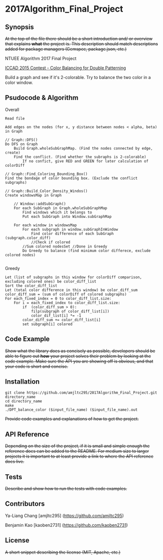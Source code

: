 # 2017Algorithm_Final_Project

## Synopsis

~~At the top of the file there should be a short introduction and/ or overview that explains **what** the project is. This description should match descriptions added for package managers (Gemspec, package.json, etc.)~~

NTUEE Algorithm 2017 Final Project

[ICCAD 2015 Contest - Color Balancing for Double Patterning](http://cad-contest.el.cycu.edu.tw/problem_E/default.htm)

Build a graph and see if it's 2-colorable. Try to balance the two color in a color window.


## Psudocode & Algorithm

Overall
```
Read file

Add edges on the nodes (for x, y distance between nodes < alpha, beta) in Graph 

// Graph::DFS()
Do DFS on Graph
    Build Graph.wholeSubGraphMap. (Find the nodes connected by edge, create)
    Find the conflict. (Find whether the subraphs is 2-colorable)
        If no confict, give RED and GREEN for later calculation of colorDiff

// Graph::Find_Coloring_Bounding_Box()
Find the bondage of color bounding box. (Exclude the conflict subgraphs)

// Graph::Build_Color_Density_Windos()
Create windowsMap in Graph

    // Window::addSubGraph()
    For each SubGraph in Graph.wholeSubGraphMap
        Find windows which it belongs to
        Put each SubGraph into Window.subGraphMap

    For each window in windowsMap
        For each subgraph in window.subGraphInWindow
            Find color difference of each SubGraph (subgraph.color_diff)
            //Check if colored
        //Sum colored nodesSet //Done in Greedy
        Do Greedy to balance (find minimum color differece, exclude colored nodes)


```
Greedy
```
Let (list of subgraphs in this window for colorDiff comparison, excluding colored ones) be color_diff_list
Sort the color_diff_list
Let (total color difference in this window) be color_diff_sum
color_diff_sum = (sum of colorDiff of colored subgraphs)
For each_fixed_index = 0 to color_diff_list.size:
    For i = each_fixed_index to color_diff_list.size:
        if  (color_diff_sum > 0):
            filp(subgraph of color_diff_list[i])
            color_dif_list[i] *= -1
        color_diff_sum += color_diff_list[i]
        set subgraph[i] colored
```

## Code Example

~~Show what the library does as concisely as possible, developers should be able to figure out **how** your project solves their problem by looking at the code example. Make sure the API you are showing off is obvious, and that your code is short and concise.~~


## Installation

```
git clone https://github.com/amjltc295/2017Algorithm_Final_Project.git directory_name
cd directory_name
make
./DPT_balance_color ($input_file_name) ($input_file_name).out
```

~~Provide code examples and explanations of how to get the project.~~

## API Reference

~~Depending on the size of the project, if it is small and simple enough the reference docs can be added to the README. For medium size to larger projects it is important to at least provide a link to where the API reference docs live.~~

## Tests

~~Describe and show how to run the tests with code examples.~~

## Contributors

Ya-Liang Chang [amjltc295] (https://github.com/amjltc295)

Benjamin Kao [kaoben2731] (https://github.com/kaoben2731)


## License

~~A short snippet describing the license (MIT, Apache, etc.)~~
